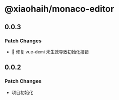# @xiaohaih/monaco-editor

## 0.0.3

### Patch Changes

- :bug: 修复 vue-demi 未生效导致初始化报错

## 0.0.2

### Patch Changes

- 项目初始化
